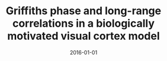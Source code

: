 ---
title: "Griffiths phase and long-range correlations in a biologically motivated visual cortex model"
collection: publications
date: 2016-01-01
year: 2016
venue: 'Sci. Rep.'
paperurl: 'https://dx.doi.org/10.1038/srep29561'
citation: ' <u>Mauricio Girardi-Schappo</u>,  Germano Bortolotto,  Jheniffer Gonsalves,  Leonel Pinto,  Marcelo Tragtenberg, &quot;Griffiths phase and long-range correlations in a biologically motivated visual cortex model.&quot; Sci. Rep., 2016.'
pubtype:  paper
---